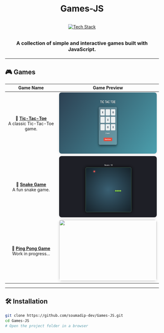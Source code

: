 <h1 align="center">
  <br>
  Games-JS
  <br>
</h1>

<div align="center">
  <a href="https://github.com/kavindu-dilshan">
    <img src="https://skillicons.dev/icons?i=html,css,js,vscode,github" alt="Tech Stack" width="250" style="padding: 15px 0">
  </a>
</div>

<h3 align="center" style="margin: 20px 0">
  A collection of simple and interactive games built with JavaScript.
</h3>

---

## 🎮 Games

<div align="center">

|       Game Name        |                     Game Preview                     |
|:----------------------:|:---------------------------------------------------:|
| 🎯 **[Tic-Tac-Toe](https://github.com/soumadip-dev/JS-Games/tree/main/TicTacToe)**<br>A classic Tic-Tac-Toe game. | <div align="center"><img src="https://github.com/soumadip-dev/Games-JS/blob/main/TicTacToe/Images/game.png" width="320" height="200" style="border-radius: 8px; box-shadow: 0 2px 8px rgba(0,0,0,0.1)"></div> |
| 🐍 **[Snake Game](https://github.com/soumadip-dev/JS-Games/tree/main/Snake-Game)**<br>A fun snake game. | <div align="center"><img src="https://github.com/soumadip-dev/Games-JS/blob/main/Snake-Game/Images/Game.png" width="320" height="200" style="border-radius: 8px; box-shadow: 0 2px 8px rgba(0,0,0,0.1)"></div> |
| 🏓 **[Ping Pong Game](#)**<br>Work in progress... | <div align="center"><img src="https://via.placeholder.com/320x200.png?text=Ping+Pong+Game+In+Progress" width="320" height="200" style="border-radius: 8px; box-shadow: 0 2px 8px rgba(0,0,0,0.1)"></div> |

</div>

---

## 🛠️ Installation
```bash
git clone https://github.com/soumadip-dev/Games-JS.git
cd Games-JS
# Open the project folder in a browser
